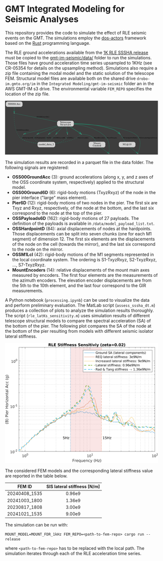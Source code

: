 # GMT Integrated Modeling for Seismic Analyses

This repository provides the code to simulate the effect of RLE seismic events on the GMT. The simulations employ the [dos-actors](https://rconan.github.io/dos-actors/) framework based on the [Rust](https://www.rust-lang.org/) programming language.

The RLE ground accelerations available from the [1K RLE SSSHA release](https://github.com/GMTO/seismic/releases) must be copied to the [gmt-im-seismic/data/](https://github.com/GMTO-Integrated-Modeling/gmt-im-seismic/tree/main/data) folder to run the simulations. Those files have ground acceleration time series upsampled to 1KHz (see CR-05354 for details on the upsampling method). Simulations also require a zip file containing the modal model and the static solution of the telescope FEM. 
Structural model files are available both on the shared drive `drobo-im.gmto.org/im` in the `Integrated Modeling/gmt-im-seismic` folder an in the AWS GMT-IM s3 drive. 
The environmental variable `FEM_REPO` specifies the location of the zip file.


![](data/model.dot.png)

The simulation results are recorded in a parquet file in the data folder. The following signals are registered:
- **OSS00GroundAcc** (3): ground accelerations (along x, y, and z axes of the OSS coordinate system, respectively) applied to the structural model.
- **OSS00Ground6D** (6): rigid-body motions (TxyzRxyz) of the node in the pier interface ("large" mass element).
- **Pier6D** (12): rigid-body motions of two nodes in the pier. The first six are Txyz and Rxyz, respectively, of the node at the bottom, and the last six correspond to the node at the top of the pier.
- **OSSPayloads6D** (162): rigid-body motions of 27 payloads. The definition of the payloads is available in `/data/model_payload_list.txt`.
- **OSSHardpointD** (84): axial displacements of nodes at the hardpoints. Those displacements can be split into seven chunks (one for each M1 segment) of dimension 12. The first six elements are the displacements of the node on the cell (towards the mirror), and the last six correspond to the node on the mirror.
- **OSSM1Lcl** (42): rigid-body motions of the M1 segments represented in the local coordinate system. The ordering is S1-TxyzRxyz, S2-TxyzRxyz, ..., S7-TxyzRxyz. 
- **MountEncoders** (14): relative displacements of the mount main axes measured by encoders. The first four elements are the measurements of the azimuth encoders. The elevation encoder displacements are from the 5th to the 10th element, and the last four correspond to the GIR measurements.

A Python notebook (`processing.ipynb`) can be used to visualize the data and perform preliminary evaluation. The MatLab script (`assess_sssha_dt.m`) produces a collection of plots to analyze the simulation results thoroughly. The script (`rle_latKs_sensitivity.m`) uses simulation results of different telescope structural models to compare the spectral acceleration (SA) of the bottom of the pier. The following plot compares the SA of the node at the bottom of the pier resulting from models with different seismic isolator lateral stiffness.

![](pierSHA_latKs_sens.png)

The considered FEM models and the corresponding lateral stiffness value are reported in the table below. 

| FEM ID | SIS lateral stiffness [N/m] |
|:---:|:------------------:|
| 20240408_1535 | 0.96e9 |
| 20241003_1800 | 1.36e9 |
| 20230817_1808 | 3.00e9 |
| 20241021_1535 | 9.00e9 |

The simulation can be run with:
```
MOUNT_MODEL=MOUNT_FDR_1kHz FEM_REPO=<path-to-fem-repo> cargo run --release
```
where `<path-to-fem-repo>` has to be replaced with the local path.
The simulation iterates through each of the RLE acceleration time series.


